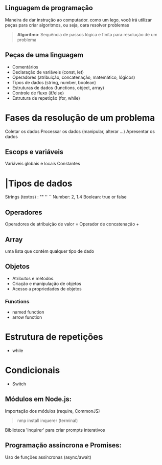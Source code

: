 ## Linguagem de programação

Maneira de dar instrução ao computador.
como um lego, você irá utilizar peças para criar algoritmos, ou seja, oara resolver problemas

>    **Algoritmo**: Sequência de passos lógica e finita para resolução de um problema

## Peças de uma linguagem

- Comentários
- Declaração de variáveis (const, let)
- Operadores (atribuição, concatenação, matemático, lógicos)
- Tipos de dados (string, number, boolean)
- Estruturas de dados (functions, object, array)
- Controle de fluxo (if/else)
- Estrutura de repetição (for, while)

# Fases da resolução de um problema

Coletar os dados
Processar os dados (manipular, alterar ...)
Apresentar os dados

## Escops e variáveis

Variáveis globais e locais
Constantes 

# |Tipos de dados

Strings (textos) : "" '' ``
Number: 2, 1.4
Boolean: true or false

## Operadores

Operadores de atribuição de valor =
Operador de concatenação +

## Array

uma lista que contém qualquer tipo de dado

## Objetos

- Atributos e métodos
- Criação e manipulação de objetos
- Acesso a propriedades de objetos

### Functions

- named function
- arrow function

# Estrutura de repetições

- while

# Condicionais 

- Switch

## Módulos em Node.js:

Importação dos módulos (require, CommonJS)

> nmp install inquerer (terminal)

Biblioteca 'inquirer' para criar prompts interativos

## Programação assíncrona e Promises:

Uso de funções assíncronas (async/await)